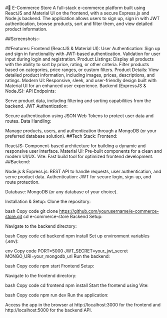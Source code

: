 #🛒 E-Commerce Store
A full-stack e-commerce platform built using ReactJS and Material UI on the frontend, with a secure Express.js and Node.js backend. The application allows users to sign up, sign in with JWT authentication, browse products, sort and filter them, and view detailed product information.


##Screenshots:-


##Features:
Frontend (ReactJS & Material UI):
User Authentication:
Sign up and sign in functionality with JWT-based authentication.
Validation for user input during login and registration.
Product Listings:
Display all products with the ability to sort by price, rating, or other criteria.
Filter products based on categories, price ranges, or custom filters.
Product Details:
View detailed product information, including images, prices, descriptions, and ratings.
Modern UI:
Responsive, sleek, and user-friendly design built with Material UI for an enhanced user experience.
Backend (ExpressJS & NodeJS):
API Endpoints:

Serve product data, including filtering and sorting capabilities from the backend.
JWT Authentication:

Secure authentication using JSON Web Tokens to protect user data and routes.
Data Handling:

Manage products, users, and authentication through a MongoDB (or your preferred database solution).
##Tech Stack:
Frontend:

ReactJS: Component-based architecture for building a dynamic and responsive user interface.
Material UI: Pre-built components for a clean and modern UI/UX.
Vite: Fast build tool for optimized frontend development.
##Backend:

Node.js & Express.js: REST API to handle requests, user authentication, and serve product data.
Authentication: JWT for secure login, sign-up, and route protection.

Database: MongoDB (or any database of your choice).



Installation & Setup:
Clone the repository:

bash
Copy code
git clone https://github.com/yourusername/e-commerce-store.git
cd e-commerce-store
Backend Setup:

Navigate to the backend directory:

bash
Copy code
cd backend
npm install
Set up environment variables (.env):

env
Copy code
PORT=5000
JWT_SECRET=your_jwt_secret
MONGO_URI=your_mongodb_uri
Run the backend:

bash
Copy code
npm start
Frontend Setup:

Navigate to the frontend directory:

bash
Copy code
cd frontend
npm install
Start the frontend using Vite:

bash
Copy code
npm run dev
Run the application:

Access the app in the browser at http://localhost:3000 for the frontend and http://localhost:5000 for the backend API.